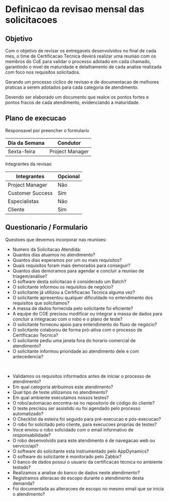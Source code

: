 # Definicao da revisao mensal das solicitacoes

## Objetivo

Com o objetivo de revisar os entregaveis desenvolvidos no final de
cada mes, o time de Certificacao Tecnica deverá realizar uma
reuniao com os membros do CoE para validar o processo
adotado em cada chamado, garantindo o nivel de maturidade e detalhamento
de cada analise realizada com foco nos requisitos solicitados.

Gerando um processo ciclico de revisao e de documentacao de melhores
praticas a serem adotados para cada categoria de atendimento.

Devendo ser elaborado um documento que realce os pontos fortes e
pontos fracos de cada atendimento, evidenciando a maturidade.

## Plano de execucao

Responsavel por preencher o formulario

Dia da Semana     | Condutor
----------------- | -------------
Sexta-feira       | Project Manager

Integrantes da revisao

Integrantes       | Opcional          |
----------------- | ----------------- |
Project Manager   | Não               |
Customer Success  | Sim               |
Especialistas     | Não               |
Cliente           | Sim               |

## Questionario / Formulario

Questoes que devemos incorporar nas reunioes:

- Numero da Solicitacao Atendida:
- Quantos dias atuamos no atendimento?
- Quantos dias esperamos por um ou mais requisitos?
- Quais requisitos foram mais demorados para conseguir?
- Quantos dias demoramos para agendar e concluir a reuniao de triagem/análise?
- O software desta solicitacao é considerado um Batch?
- O solicitante informou os requisitos de negócio?
- O solicitante já utilizou a Certificacao Tecnica alguma vez?
- O solicitante apresentou qualquer dificuldade no entendimento dos requisitos que solicitamos?
- A massa de dados fornecida pelo solicitante foi eficiente?
- A equipe do COE precisou modificar ou integrar a massa de dados para concluir a integracao com o robo e o plano de teste?
- O solicitante forneceu apoio para entendimento do fluxo de negócio?
- O solicitante colaborou de forma pró-ativa com o processo de Certificacao Tecnica?
- O solicitante pediu uma janela fora do horario comercial de atendimento?
- O solicitante informou prioridade ao atendimento dele e com antecedencia?
<br />

- Validamos os requisitos informados antes de iniciar o processo de atendimento?
- Em qual categoria atribuimos este atendimento?
- Qual tipo de teste utilizamos no atendimento?
- Em qual ambiente executamos nossos testes?
- O robo/automacao encontra-se no repositorio de código do cliente?
- O teste precisou ser assistido ou foi agendado pelo processo automatizado?
- O Checklist da esteira foi seguido para pré-execucao e pós-execucao?
- O robo foi solicitado pelo cliente, para execucoes proprias de testes?
- Voce enviou o robo solicidado com o email informativo de responsabilidade?
- O robo desenvolvido para este atendimento é de navegacao web ou servico/api?
- O software do solicitante esta instrumentado pelo AppDynamics?
- O software do solicitante é monitorado pelo Zabbix?
- O banco de dados possui o usuario da certificacao técnica no ambiente testado?
- Realizamos a analise do banco de dados neste atendimento?
- Registramos alteracao de escopo durante o atendimento desta demanda?
- Foi documentada as alteracoes de escopo no mesmo email que se inicia o atendimento?
